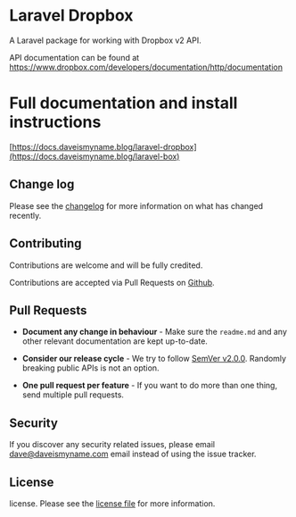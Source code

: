 
# Laravel Dropbox

A Laravel package for working with Dropbox v2 API.

API documentation can be found at https://www.dropbox.com/developers/documentation/http/documentation

# Full documentation and install instructions 
[https://docs.daveismyname.blog/laravel-dropbox](https://docs.daveismyname.blog/laravel-box)


## Change log

Please see the [changelog][3] for more information on what has changed recently.

## Contributing

Contributions are welcome and will be fully credited.

Contributions are accepted via Pull Requests on [Github][4].

## Pull Requests

- **Document any change in behaviour** - Make sure the `readme.md` and any other relevant documentation are kept up-to-date.

- **Consider our release cycle** - We try to follow [SemVer v2.0.0][5]. Randomly breaking public APIs is not an option.

- **One pull request per feature** - If you want to do more than one thing, send multiple pull requests.

## Security

If you discover any security related issues, please email dave@daveismyname.com email instead of using the issue tracker.

## License

license. Please see the [license file][6] for more information.

[2]:    https://aad.portal.azure.com/#blade/Microsoft_AAD_IAM/ActiveDirectoryMenuBlade/Overview
[3]:    changelog.md
[4]:    https://github.com/daveismyname/laravel-microsoft-graph
[5]:    http://semver.org/
[6]:    license.md